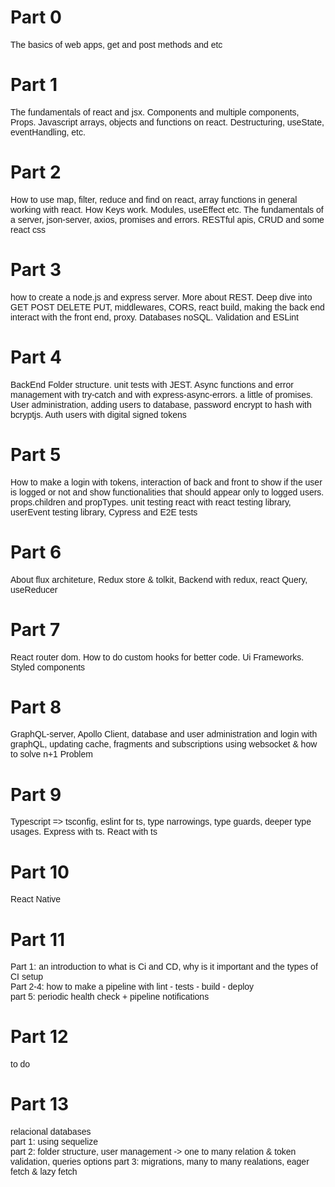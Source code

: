 # Part 0

<p style="@import url('https://fonts.googleapis.com/css2?family=Montserrat&display=swap');font-family: 'Montserrat', sans-serif;">The basics of web apps, get and post methods and etc</p>

# Part 1

<p style="@import url('https://fonts.googleapis.com/css2?family=Montserrat&display=swap');font-family: 'Montserrat', sans-serif;">The fundamentals of react and jsx. Components and multiple components, Props. Javascript arrays, objects and functions on react. Destructuring, useState, eventHandling, etc.</p>

# Part 2

<p style="@import url('https://fonts.googleapis.com/css2?family=Montserrat&display=swap');font-family: 'Montserrat', sans-serif;">How to use map, filter, reduce and find on react, array functions in general working with react. How Keys work. Modules, useEffect etc. The fundamentals of a server, json-server, axios, promises and errors. RESTful apis, CRUD and some react css</p>

# Part 3

<p style="@import url('https://fonts.googleapis.com/css2?family=Montserrat&display=swap');font-family: 'Montserrat', sans-serif;">how to create a node.js and express server. More about REST. Deep dive into GET POST DELETE PUT, middlewares, CORS, react build, making the back end interact with the front end, proxy. Databases noSQL. Validation and ESLint</p>

# Part 4

<p style="@import url('https://fonts.googleapis.com/css2?family=Montserrat&display=swap');font-family: 'Montserrat', sans-serif;">BackEnd Folder structure. unit tests with JEST. Async functions and error management with try-catch and with express-async-errors. a little of promises. User administration, adding users to database, password encrypt to hash with bcryptjs. Auth users with digital signed tokens</p>

# Part 5

<p style="@import url('https://fonts.googleapis.com/css2?family=Montserrat&display=swap');font-family: 'Montserrat', sans-serif;">How to make a login with tokens, interaction of back and front to show if the user is logged or not and show functionalities that should appear only to logged users. props.children and propTypes. unit testing react with react testing library, userEvent testing library, Cypress and E2E tests</p>

# Part 6

<p style="@import url('https://fonts.googleapis.com/css2?family=Montserrat&display=swap');font-family: 'Montserrat', sans-serif;">About flux architeture, Redux store & tolkit, Backend with redux, react Query, useReducer</p>

# Part 7

<p style="@import url('https://fonts.googleapis.com/css2?family=Montserrat&display=swap');font-family: 'Montserrat', sans-serif;">React router dom. How to do custom hooks for better code. Ui Frameworks. Styled components</p>

# Part 8

<p style="@import url('https://fonts.googleapis.com/css2?family=Montserrat&display=swap');font-family: 'Montserrat', sans-serif;">GraphQL-server, Apollo Client, database and user administration and login with graphQL, updating cache, fragments and subscriptions using websocket & how to solve n+1 Problem</p>

# Part 9

<p style="@import url('https://fonts.googleapis.com/css2?family=Montserrat&display=swap');font-family: 'Montserrat', sans-serif;">Typescript => tsconfig, eslint for ts, type narrowings, type guards, deeper type usages. Express with ts. React with ts</p>

# Part 10

<p style="@import url('https://fonts.googleapis.com/css2?family=Montserrat&display=swap');font-family: 'Montserrat', sans-serif;">React Native</p>

# Part 11

<p style="@import url('https://fonts.googleapis.com/css2?family=Montserrat&display=swap');font-family: 'Montserrat', sans-serif;">Part 1: an introduction to what is Ci and CD, why is it important and the types of CI setup<br>Part 2-4: how to make a pipeline with lint - tests - build - deploy<br>part 5: periodic health check + pipeline notifications</p>

# Part 12

<p style="@import url('https://fonts.googleapis.com/css2?family=Montserrat&display=swap');font-family: 'Montserrat', sans-serif;">to do</p>

# Part 13

<p style="@import url('https://fonts.googleapis.com/css2?family=Montserrat&display=swap');font-family: 'Montserrat', sans-serif;">relacional databases<br/>
part 1: using sequelize<br/>
part 2: folder structure, user management -> one to many relation & token validation, queries options
part 3: migrations, many to many realations, eager fetch & lazy fetch
</p>

